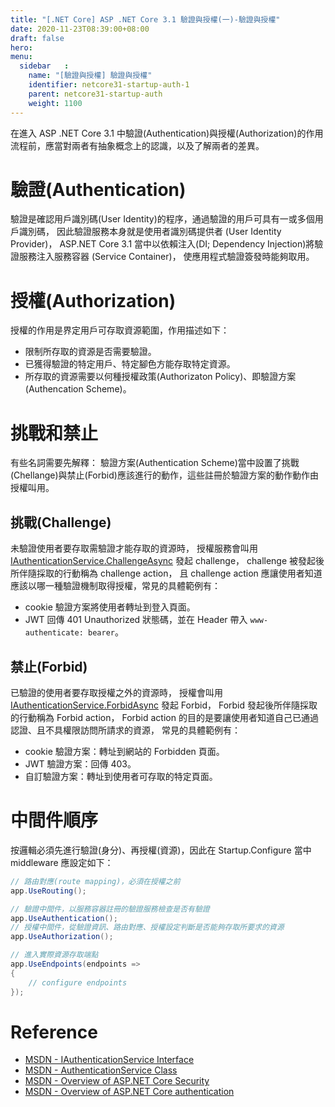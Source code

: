 ```yaml
---
title: "[.NET Core] ASP .NET Core 3.1 驗證與授權(一)-驗證與授權"
date: 2020-11-23T08:39:00+08:00
draft: false
hero: 
menu:
  sidebar	:
    name: "[驗證與授權] 驗證與授權"
    identifier: netcore31-startup-auth-1
    parent: netcore31-startup-auth
    weight: 1100
---
```

在進入 ASP .NET Core 3.1 中驗證(Authentication)與授權(Authorization)的作用流程前，應當對兩者有抽象概念上的認識，以及了解兩者的差異。

# 驗證(Authentication)
驗證是確認用戶識別碼(User Identity)的程序，通過驗證的用戶可具有一或多個用戶識別碼，
因此驗證服務本身就是使用者識別碼提供者 (User Identity Provider)，
ASP.NET Core 3.1 當中以依賴注入(DI; Dependency Injection)將驗證服務注入服務容器 (Service Container)，
使應用程式驗證簽發時能夠取用。

# 授權(Authorization)
授權的作用是界定用戶可存取資源範圍，作用描述如下：
- 限制所存取的資源是否需要驗證。
- 已獲得驗證的特定用戶、特定腳色方能存取特定資源。
- 所存取的資源需要以何種授權政策(Authorizaton Policy)、即驗證方案(Authencation Scheme)。

# 挑戰和禁止
有些名詞需要先解釋：
驗證方案(Authentication Scheme)當中設置了挑戰(Chellange)與禁止(Forbid)應該進行的動作，這些註冊於驗證方案的動作動作由授權叫用。
## 挑戰(Challenge)
未驗證使用者要存取需驗證才能存取的資源時，
授權服務會叫用 [IAuthenticationService.ChallengeAsync](https://docs.microsoft.com/zh-tw/dotnet/api/microsoft.aspnetcore.authentication.iauthenticationservice.challengeasync?view=aspnetcore-3.1) 發起 challenge，
challenge 被發起後所伴隨採取的行動稱為 challenge action，
且 challenge action 應讓使用者知道應該以哪一種驗證機制取得授權，常見的具體範例有：
- cookie 驗證方案將使用者轉址到登入頁面。
- JWT 回傳 401 Unauthorized 狀態碼，並在 Header 帶入 `www-authenticate: bearer`。

## 禁止(Forbid)
已驗證的使用者要存取授權之外的資源時，
授權會叫用 [IAuthenticationService.ForbidAsync](https://docs.microsoft.com/zh-tw/dotnet/api/microsoft.aspnetcore.authentication.iauthenticationservice.forbidasync?view=aspnetcore-3.1) 發起 Forbid，
Forbid 發起後所伴隨採取的行動稱為 Forbid action，
Forbid action 的目的是要讓使用者知道自己已通過認證、且不具權限訪問所請求的資源，
常見的具體範例有：
- cookie 驗證方案：轉址到網站的 Forbidden 頁面。
- JWT 驗證方案：回傳 403。
- 自訂驗證方案：轉址到使用者可存取的特定頁面。


# 中間件順序
按邏輯必須先進行驗證(身分)、再授權(資源)，因此在 Startup.Configure 當中 middleware 應設定如下：
```cs
// 路由對應(route mapping)，必須在授權之前
app.UseRouting();

// 驗證中間件，以服務容器註冊的驗證服務檢查是否有驗證
app.UseAuthentication();
// 授權中間件，從驗證資訊、路由對應、授權設定判斷是否能夠存取所要求的資源
app.UseAuthorization();

// 進入實際資源存取端點
app.UseEndpoints(endpoints =>
{
    // configure endpoints
});
```



# Reference
- [MSDN - IAuthenticationService Interface](https://docs.microsoft.com/zh-tw/dotnet/api/microsoft.aspnetcore.authentication.iauthenticationservice?view=aspnetcore-3.1)
- [MSDN - AuthenticationService Class](https://docs.microsoft.com/zh-tw/dotnet/api/microsoft.aspnetcore.authentication.authenticationservice?view=aspnetcore-3.1)
- [MSDN - Overview of ASP.NET Core Security](https://docs.microsoft.com/zh-tw/aspnet/core/security/?view=aspnetcore-3.1)
- [MSDN - Overview of ASP.NET Core authentication](https://docs.microsoft.com/en-us/aspnet/core/security/authentication/?view=aspnetcore-3.1)
